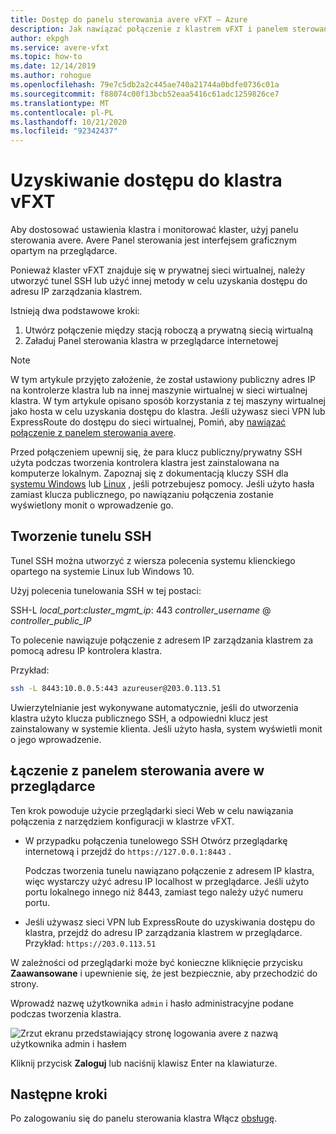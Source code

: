 ```yaml
---
title: Dostęp do panelu sterowania avere vFXT — Azure
description: Jak nawiązać połączenie z klastrem vFXT i panelem sterowania avere w przeglądarce w celu skonfigurowania vFXT avere
author: ekpgh
ms.service: avere-vfxt
ms.topic: how-to
ms.date: 12/14/2019
ms.author: rohogue
ms.openlocfilehash: 79e7c5db2a2c445ae740a21744a0bdfe0736c01a
ms.sourcegitcommit: f88074c00f13bcb52eaa5416c61adc1259826ce7
ms.translationtype: MT
ms.contentlocale: pl-PL
ms.lasthandoff: 10/21/2020
ms.locfileid: "92342437"
---
```

# <a name="access-the-vfxt-cluster"></a>Uzyskiwanie dostępu do klastra vFXT

Aby dostosować ustawienia klastra i monitorować klaster, użyj panelu sterowania avere. Avere Panel sterowania jest interfejsem graficznym opartym na przeglądarce.

Ponieważ klaster vFXT znajduje się w prywatnej sieci wirtualnej, należy utworzyć tunel SSH lub użyć innej metody w celu uzyskania dostępu do adresu IP zarządzania klastrem.

Istnieją dwa podstawowe kroki:

1. Utwórz połączenie między stacją roboczą a prywatną siecią wirtualną
1. Załaduj Panel sterowania klastra w przeglądarce internetowej

> [!NOTE]
> W tym artykule przyjęto założenie, że został ustawiony publiczny adres IP na kontrolerze klastra lub na innej maszynie wirtualnej w sieci wirtualnej klastra. W tym artykule opisano sposób korzystania z tej maszyny wirtualnej jako hosta w celu uzyskania dostępu do klastra. Jeśli używasz sieci VPN lub ExpressRoute do dostępu do sieci wirtualnej, Pomiń, aby [nawiązać połączenie z panelem sterowania avere](#connect-to-the-avere-control-panel-in-a-browser).

Przed połączeniem upewnij się, że para klucz publiczny/prywatny SSH użyta podczas tworzenia kontrolera klastra jest zainstalowana na komputerze lokalnym. Zapoznaj się z dokumentacją kluczy SSH dla [systemu Windows](../virtual-machines/linux/ssh-from-windows.md) lub [Linux](../virtual-machines/linux/mac-create-ssh-keys.md) , jeśli potrzebujesz pomocy. Jeśli użyto hasła zamiast klucza publicznego, po nawiązaniu połączenia zostanie wyświetlony monit o wprowadzenie go.

## <a name="create-an-ssh-tunnel"></a>Tworzenie tunelu SSH

Tunel SSH można utworzyć z wiersza polecenia systemu klienckiego opartego na systemie Linux lub Windows 10.

Użyj polecenia tunelowania SSH w tej postaci:

SSH-L *local_port*:*cluster_mgmt_ip*: 443 *controller_username* \@ *controller_public_IP*

To polecenie nawiązuje połączenie z adresem IP zarządzania klastrem za pomocą adresu IP kontrolera klastra.

Przykład:

```sh
ssh -L 8443:10.0.0.5:443 azureuser@203.0.113.51
```

Uwierzytelnianie jest wykonywane automatycznie, jeśli do utworzenia klastra użyto klucza publicznego SSH, a odpowiedni klucz jest zainstalowany w systemie klienta. Jeśli użyto hasła, system wyświetli monit o jego wprowadzenie.

## <a name="connect-to-the-avere-control-panel-in-a-browser"></a>Łączenie z panelem sterowania avere w przeglądarce

Ten krok powoduje użycie przeglądarki sieci Web w celu nawiązania połączenia z narzędziem konfiguracji w klastrze vFXT.

* W przypadku połączenia tunelowego SSH Otwórz przeglądarkę internetową i przejdź do `https://127.0.0.1:8443` .

  Podczas tworzenia tunelu nawiązano połączenie z adresem IP klastra, więc wystarczy użyć adresu IP localhost w przeglądarce. Jeśli użyto portu lokalnego innego niż 8443, zamiast tego należy użyć numeru portu.

* Jeśli używasz sieci VPN lub ExpressRoute do uzyskiwania dostępu do klastra, przejdź do adresu IP zarządzania klastrem w przeglądarce. Przykład: ``https://203.0.113.51``

W zależności od przeglądarki może być konieczne kliknięcie przycisku **Zaawansowane** i upewnienie się, że jest bezpiecznie, aby przechodzić do strony.

Wprowadź nazwę użytkownika `admin` i hasło administracyjne podane podczas tworzenia klastra.

![Zrzut ekranu przedstawiający stronę logowania avere z nazwą użytkownika admin i hasłem](media/avere-vfxt-gui-login.png)

Kliknij przycisk **Zaloguj** lub naciśnij klawisz Enter na klawiaturze.

## <a name="next-steps"></a>Następne kroki

Po zalogowaniu się do panelu sterowania klastra Włącz [obsługę](avere-vfxt-enable-support.md).